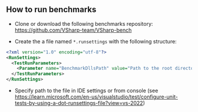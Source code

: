 ## How to run benchmarks

- Clone or download the following benchmarks repository: https://github.com/VSharp-team/VSharp-bench

- Create the a file named `*.runsettings` with the following structure:

```xml
<?xml version="1.0" encoding="utf-8"?>
<RunSettings>
  <TestRunParameters>
    <Parameter name="BenchmarkDllsPath" value="Path to the root directory of benchmarks repository" />
  </TestRunParameters>
</RunSettings>
```

- Specify path to the file in IDE settings or from console (see https://learn.microsoft.com/en-us/visualstudio/test/configure-unit-tests-by-using-a-dot-runsettings-file?view=vs-2022)